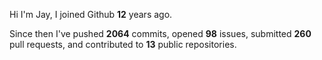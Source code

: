 Hi I'm Jay, I joined Github **12** years ago.

Since then I've pushed **2064** commits, opened **98** issues, submitted **260** pull requests, and contributed to **13** public repositories.

